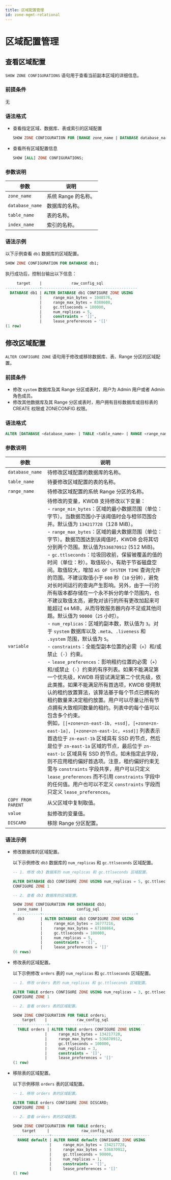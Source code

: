 ```yaml
---
title: 区域配置管理
id: zone-mgmt-relational
---
```


# 区域配置管理

## 查看区域配置

`SHOW ZONE CONFIGURATIONS` 语句用于查看当前副本区域的详细信息。

### 前提条件

无

### 语法格式

- 查看指定区域、数据库、表或索引的区域配置

    ```sql
    SHOW ZONE CONFIGURATION FOR [RANGE zone_name | DATABASE database_name | TABLE table_name  | INDEX table_name @ index_name];
    ```

- 查看所有区域配置信息

    ```sql
    SHOW [ALL] ZONE CONFIGURATIONS;
    ```

### 参数说明

| 参数 | 说明 |
| --- | --- |
| `zone_name` | 系统 Range 的名称。 |
| `database_name` | 数据库的名称。 |
| `table_name` | 表的名称。 |
| `index_name` | 索引的名称。 |

### 语法示例

以下示例查看 `db1` 数据库的区域配置。

```sql
SHOW ZONE CONFIGURATION FOR DATABASE db1;
```

执行成功后，控制台输出以下信息：

```sql
     target    |             raw_config_sql
---------------+------------------------------------------
  DATABASE db1 | ALTER DATABASE db1 CONFIGURE ZONE USING
               |     range_min_bytes = 1048576,
               |     range_max_bytes = 8388608,
               |     gc.ttlseconds = 100000,
               |     num_replicas = 5,
               |     constraints = '[]',
               |     lease_preferences = '[]'
(1 row)
```

## 修改区域配置

`ALTER CONFIGURE ZONE` 语句用于修改或移除数据库、表、Range 分区的区域配置。

### 前提条件

- 修改 `system` 数据库及其 Range 分区或表时，用户为 Admin 用户或者 Admin 角色成员。
- 修改其他数据库及其 Range 分区或表时，用户拥有目标数据库或目标表的 CREATE 权限或 ZONECONFIG 权限。

### 语法格式

```sql
ALTER [DATABASE <database_name> | TABLE <table_name> | RANGE <range_name>] CONFIGURE ZONE [USING <variable> = [COPY FROM PARENT | <value>], <variable> = [<value> | COPY FROM PARENT], ... | DISCARD]
```

### 参数说明

| 参数 | 说明 |
| --- | --- |
| `database_name` | 待修改区域配置的数据库的名称。 |
| `table_name` | 待要修改区域配置的表的名称。 |
| `range_name` | 待修改区域配置的系统 Range 分区的名称。 |
| `variable` | 待修改的变量，KWDB 支持修改以下变量：<br > - `range_min_bytes`：区域的最小数据范围（单位：字节）。当数据范围小于该阈值时会与相邻范围合并。默认值为 `134217728`（128 MiB）。<br >- `range_max_bytes`：区域的最大数据范围（单位：字节）。数据范围达到该阈值时，KWDB 会将其切分到两个范围。默认值为`536870912` (512 MiB)。<br >- `gc.ttlseconds`：垃圾回收前，保留被覆盖的值的时间（单位：秒）。取值较小，有助于节省磁盘空间。取值较大，增加 `AS OF SYSTEM TIME` 查询允许的范围。不建议取值小于 `600` 秒（`10` 分钟），避免对长时间运行的查询产生影响。另外，由于一行的所有版本都存储在一个永不拆分的单个范围内，也不建议取值太高，避免对该行的所有更改加起来可能超过 `64` MiB，从而导致服务器内存不足或其他问题。默认值为 `90000`（`25` 小时）。<br > - `num_replicas`：区域的副本数，默认值为 `3`。对于 `system` 数据库以及 `.meta`、`.liveness` 和 `.system` 范围，默认值为 `5`。<br > - `constraints`：全能型副本位置的必需（`+`）和/或禁止（`-`）约束。<br >- `lease_preferences`：影响租约位置的必需（`+`）和/或禁止（`-`）约束的有序列表。如果不能满足第一个优先级，KWDB 将尝试满足第二个优先级，依此类推。如果不能满足所有首选项，KWDB 使用默认的租约放置算法，该算法基于每个节点已拥有的租约数量来决定租约放置。用户可以尽量让所有节点拥有大致相同数量的租约。列表中的每个值可以包含多个约束。<br > 例如，`[[+zone=zn-east-1b, +ssd], [+zone=zn-east-1a], [+zone=zn-east-1c, +ssd]]` 列表表示首选位于 `zn-east-1b` 区域具有 SSD 的节点，然后是位于 `zn-east-1a` 区域的节点，最后位于 `zn-east-1c` 区域具有 SSD 的节点。如未指定此字段，则不应用租约偏好首选项。注意，租约偏好约束无需与 `constraints` 字段共享，用户可以只定义 `lease_preferences` 而不引用 `constraints` 字段中的任何值。用户也可以不定义 `constraints` 字段而只定义 `lease_preferences`。|
| `COPY FROM PARENT` | 从父区域中复制取值。 |
| `value` | 拟修改的变量值。 |
| `DISCARD` | 移除 Range 分区配置。 |

### 语法示例

- 修改数据库的区域配置。

    以下示例修改 `db3` 数据库的 `num_replicas` 和 `gc.ttlseconds` 区域配置。

    ```sql
    -- 1. 修改 db3 数据库的 num_replicas 和 gc.ttlseconds 区域配置。

    ALTER DATABASE db3 CONFIGURE ZONE USING num_replicas = 5, gc.ttlseconds = 100000;
    CONFIGURE ZONE 1

    -- 2. 查看 db3 数据库的区域配置。

    SHOW ZONE CONFIGURATION FOR DATABASE db3;
      zone_name |               config_sql                 
    +-----------+-----------------------------------------+
      db3       | ALTER DATABASE db3 CONFIGURE ZONE USING  
                |     range_min_bytes = 16777216,          
                |     range_max_bytes = 67108864,          
                |     gc.ttlseconds = 100000,              
                |     num_replicas = 5,                    
                |     constraints = '[]',                  
                |     lease_preferences = '[]'             
    (6 rows)
    ```

- 修改表的区域配置。

    以下示例修改 `orders` 表的 `num_replicas` 和 `gc.ttlseconds` 区域配置。

    ```sql
    -- 1. 修改 orders 表的 num_replicas 和 gc.ttlseconds 区域配置。

    ALTER TABLE orders CONFIGURE ZONE USING num_replicas = 3, gc.ttlseconds = 100000;
    CONFIGURE ZONE 1

    -- 2. 查看 orders 表的区域配置。

    SHOW ZONE CONFIGURATION FOR TABLE orders;
        target    |             raw_config_sql
    ---------------+------------------------------------------
      TABLE orders | ALTER TABLE orders CONFIGURE ZONE USING
                  |     range_min_bytes = 134217728,
                  |     range_max_bytes = 536870912,
                  |     gc.ttlseconds = 100000,
                  |     num_replicas = 3,
                  |     constraints = '[]',
                  |     lease_preferences = '[]'
    (1 row)
    ```

- 移除表的区域配置。

    以下示例移除 `orders` 表的区域配置。

    ```sql
    -- 1. 移除 orders 表的区域配置。

    ALTER TABLE orders CONFIGURE ZONE DISCARD;
    CONFIGURE ZONE 1

    -- 2. 查看 orders 表的区域配置。

    SHOW ZONE CONFIGURATION FOR TABLE orders;
        target     |              raw_config_sql
    ----------------+-------------------------------------------
      RANGE default | ALTER RANGE default CONFIGURE ZONE USING
                    |     range_min_bytes = 134217728,
                    |     range_max_bytes = 536870912,
                    |     gc.ttlseconds = 90000,
                    |     num_replicas = 1,
                    |     constraints = '[]',
                    |     lease_preferences = '[]'
    (1 row)
    ```
